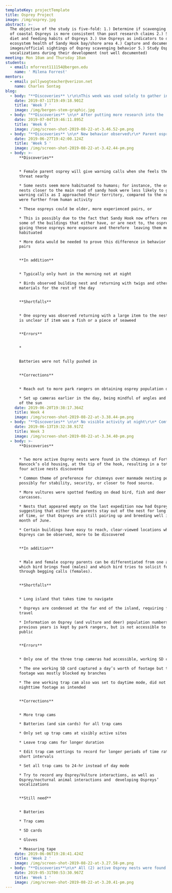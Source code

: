 ```yaml
---
templateKey: projectTemplate
title: Osprey Project
image: /img/osprey.jpg
abstract: >-
  The objective of the study is five-fold: 1.) Determine if scavenging behavior
  of coastal Ospreys is more consistent than past research claims 2.) Study the
  diet and feeding habits of Ospreys 3.) Use Ospreys as indicators to determine
  ecosystem health of Sandy Hook bay/shore area 4.) Capture and document
  images/official sightings of Osprey scavenging behavior 5.) Study Osprey
  vocalizations during their development (not well documented)
meeting: Mon 10am and Thursday 10am
students:
  - email: mforrest111154@bergen.edu
    name: ' Milena Forrest'
mentors:
  - email: pollywogteacher@verizon.net
    name: Charles Sontag
blog:
  - body: "**Discoveries** \r\n\nThis week was used solely to gather information, review all data and footage and prepare to present all my findings\r\n\n**Shortfalls**\r\n\n* One camera was left on site for two weeks, with over a thousand videos collected. Unfortunately, the night it was placed on a tree, what appears to be an opossum displaced the camera, causing the osprey nest to be out of view for the remainder of the videos\r\n\n**Errors**\r\n\n* One camera was removed from where it was posted by the NJ Sea Grant Consortium \r\n* Fortunately after contacting the NJ Sea Grant Consortium, the trap cam has been located and will be mailed back to me shortly.\r\n\n**Corrections**\r\n\n* Finding more suitable locations for setting up trap cams\r\n* Checking usability of videos and data recorded more frequently to avoid wasting time looking through hours of unusable footage\r\n* Re-evaluating all footage to try to find any new information that can be used towards publication"
    date: 2019-07-11T19:49:18.901Z
    title: 'Week 7 '
    image: /img/bergen-stem-graphic.jpg
  - body: "**Discoveries** \n\n* After putting more research into the ‘scouting’ behavior I observed, I learned that there is already a more general term for when birds do this; it is called “sentinel behavior” \r\n* Although previously not known for this, new research is proposing that Ospreys can act as sentinel birds\r\n* In fact, according to the Journal of Toxicology and Environmental Health, “OSPREY: WORLDWIDE SENTINEL SPECIES FOR ASSESSING AND MONITORING ENVIRONMENTAL CONTAMINATION IN RIVERS, LAKES, RESERVOIRS, AND ESTUARIES”\r\n* Not only are ospreys sentinels for the environment, but they act as sentinels for their families and possibly for neighboring osprey families as well\r\n* More data would be needed to prove this sentinel behavior\r\n\n**Corrections**\r\n\n* Leaving cameras up until next week, rather than taking them down to look at footage, hoping this will allow me to catch more usable footage"
    date: 2019-07-04T19:46:11.895Z
    title: 'Week 6 '
    image: /img/screen-shot-2019-08-22-at-3.46.52-pm.png
  - body: "**Discoveries** \n\n* New behavior observed\r\n* Parent osprey, assumed to be male parent osprey due to size, will leave the nest to fly to a nearby highpoint\r\n* The parent osprey then proceeds to scan and scout out the area for any potential threats, occasionally relaying messages back to the parent osprey still in the nest\r\n* Coined the term Scouting behavior to describe this phenomena\r\n* Appears to be used only by the male parent Osprey\r\n\n**Corrections**\r\n\n* Hoping to be able to wrap up this project by week one of the Summer II session"
    date: 2019-06-27T19:42:00.124Z
    title: 'Week 5 '
    image: /img/screen-shot-2019-08-22-at-3.42.44-pm.png
  - body: >-
      **Discoveries** 


      * Female parent osprey will give warning calls when she feels there is a
      threat nearby

      * Some nests seem more habituated to humans; for instance, the ospreys in
      nests closer to the main road of sandy hook were less likely to give
      warning calls as I approached their territory, compared to the nests that
      were further from human activity

      * These ospreys could be older, more experienced pairs, or

      * This is possibly due to the fact that Sandy Hook now offers rentals of
      some of the buildings that either have, or are next to, the osprey nests,
      giving these ospreys more exposure and therefore  leaving them more
      habituated

      * More data would be needed to prove this difference in behavior between
      pairs


      **In addition**


      * Typically only hunt in the morning not at night

      * Birds observed building nest and returning with twigs and other
      materials for the rest of the day


      **Shortfalls**


      * One osprey was observed returning with a large item to the nest, but it
      is unclear if item was a fish or a piece of seaweed


      **Errors**


      * 


      Batteries were not fully pushed in


      **Corrections**


      * Reach out to more park rangers on obtaining osprey population data

      * Set up cameras earlier in the day, being mindful of angles and direction
      of the sun
    date: 2019-06-20T19:38:17.364Z
    title: Week 4
    image: /img/screen-shot-2019-08-22-at-3.38.44-pm.png
  - body: "**Discoveries** \n\n* No visible activity at night\r\n* Comfortable with the presence of other smaller birds\r\n* New possible theory: ospreys prefer chimneys due to stability and less accessibility to nocturnal scavengers, due to the difficulty of climbing bricks (would need data from previous years to confirm this)\r\n\n**In addition**\r\n\n* Data is available on Osprey populations from previous years, but access is not available to the public\r\n* According to the National Park Services, “Habitat: Fresh and saltwater, shallow water estuaries, lakes, and rivers.\r\n*  Nest on platforms, buoys, chimneys, and dead trees.” However current observational data show Ospreys nesting almost exclusively in chimneys, with the exception of one manmade pole\r\n* More observational data would be needed to prove Osprey’s preference for chimneys and avoidance of artificial manmade platforms\r\n\n**Shortfalls**\r\n\n* Due to the unavailability of visible activity of scavenging behavior, as well as abundance of fish in this area, my hypothesis that Ospreys scavenge no longer has any viable potential to be proven.\r\n* When trap cam is pointed directly at the Sun, the glare ends up distracting from most of the footage \r\n* Not enough high points to get a better view of nestlings\r\n* Not enough usable footage, trap cam settings must be further adjusted\r\n\n**Errors**\r\n\n* Camera 2’s SD card was out of place and therefore no footage was taken.\r\n* Camera 3 along with its SD card was stolen\r\n\n**Corrections**\r\n\n* Double check that all cameras have SD cards pushed in\r\n* Can disprove information on Osprey nesting choices by capturing enough images/footage of chimney nests\r\n\n**Still need**\r\n\n* Osprey population data\r\n* Better vantage points\r\n\n****"
    date: 2019-06-13T19:32:38.917Z
    title: Week 3
    image: /img/screen-shot-2019-08-22-at-3.34.40-pm.png
  - body: >-
      **Discoveries** 


      * Two more active Osprey nests were found in the chimneys of Fort
      Hancock’s old housing, at the tip of the hook, resulting in a total of
      four active nests discovered

      * Common theme of preference for chimneys over manmade nesting posts,
      possibly for stability, security, or closer to food source.

      * More vultures were spotted feeding on dead bird, fish and deer
      carcasses.

      * Nests that appeared empty on the last expedition now had Osprey pairs,
      suggesting that either the parents stay out of the nest for long periods
      of time, or that Ospreys are still pairing up and breeding well into the
      month of June.

      * Certain buildings have easy to reach, clear-viewed locations where
      Ospreys can be observed, more to be discovered


      **In addition**


      * Male and female osprey parents can be differentiated from one another by
      which bird brings food (males) and which bird tries to solicit food
      through begging calls (females).


      **Shortfalls**


      * Long island that takes time to navigate

      * Ospreys are condensed at the far end of the island, requiring further
      travel

      * Information on Osprey (and vulture and deer) population numbers from
      previous years is kept by park rangers, but is not accessible to the
      public


      **Errors**


      * Only one of the three trap cameras had accessible, working SD cards

      * The one working SD card captured a day’s worth of footage but the
      footage was mostly blocked my branches

      * The one working trap cam also was set to daytime mode, did not capture
      nighttime footage as intended


      **Corrections**


      * More trap cams

      * Batteries (and sim cards) for all trap cams

      * Only set up trap cams at visibly active sites

      * Leave trap cams for longer duration

      * Edit trap cam settings to record for longer periods of time rather than
      short intervals

      * Set all trap cams to 24-hr instead of day mode

      * Try to record any Osprey/Vulture interactions, as well as
      Osprey/nocturnal animal interactions and  developing Ospreys’
      vocalizations


      **Still need**


      * Batteries

      * Trap cams

      * SD cards

      * Gloves

      * Measuring tape
    date: 2019-06-06T19:28:41.424Z
    title: 'Week 2 '
    image: /img/screen-shot-2019-08-22-at-3.27.58-pm.png
  - body: "**Discoveries**\n\n* All (2) active Osprey nests were found in the chimneys of Fort Hancock’s old housing, at the tip of the hook\r\n* The manmade nests that were created for them are further inland, and, for some reason, are vacant, suggesting there’s a reason the Ospreys are not nesting there. Ospreys typically do not live in colonies and prefer to be spread out from their ‘neighbors’, and yet they are moving more and more towards the tip of sandy hook and away from the rest of the island.\r\n* Near the vacant Osprey nests were an abundance of vultures, at least 4 or 5, feeding on dead bird and fish carcasses.\r\n* One Osprey was seen flying above the area of the vacant Osprey nest and the feeding vultures, appearing to be scoping it out, but never landed in the area.\r\n\n**In addition**\r\n\n* Male and female Ospreys are difficult to distinguish from one another, so rather than referring to mother or father Ospreys, they will be referred to as parent Ospreys\r\n* Osprey vocalizations sound almost paedomorphic (The parent Osprey’s vocalizations were originally thought to be chicks cheeping)\r\n* Baby Osprey vocalizations are raspier, less clear, and higher pitched\r\n\n**Shortfalls**\r\n\n* Long island that takes time to navigate\r\n* Ospreys are condensed at the far end of the island, requiring further travel\r\n* Ospreys are nested in chimneys taller than any surrounding trees, further investigation will be required to find sufficient locations to place the trap cams\r\n\n**Errors**\r\n\n* Only two of the three trap cameras were working\r\n* Set up a trap cam at a vacant nest for hours\r\n* Only set up one trap cam at an active nesting site, but not for a sufficient time to properly document their behavior\r\n\n**Corrections**\r\n\n* More trap cams\r\n* Batteries (and sim cards) for all trap cams\r\n* Only set up trap cams at visibly active sites\r\n* Leave trap cams for longer duration\r\n* Edit trap cam settings to record for longer periods of time rather than short intervals\r\n* Try to record any Osprey/Vulture interactions, as well as developing Ospreys’ vocalizations\r\n\n**Still need**\r\n\n* Batteries\r\n* More trap cams\r\n* Gloves\r\n* Measuring tape\r\n* Sim card reader"
    date: 2019-05-31T00:53:30.967Z
    title: 'Week 1 '
    image: /img/screen-shot-2019-08-22-at-3.20.41-pm.png
---
```


